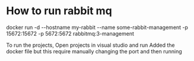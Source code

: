 # How to run rabbit mq
docker run -d --hostname my-rabbit --name some-rabbit-management -p 15672:15672 -p 5672:5672 rabbitmq:3-management

To run the projects, Open projects in visual studio and run
Added the docker file but this require manually changing the port and then running